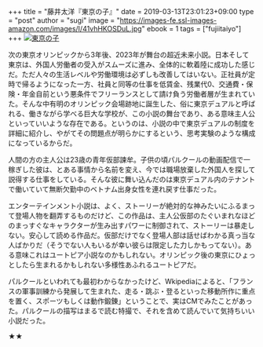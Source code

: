 +++
title = "藤井太洋『東京の子』"
date = 2019-03-13T23:01:23+09:00
type = "post"
author = "sugi"
image = "https://images-fe.ssl-images-amazon.com/images/I/41vhHKOSDuL.jpg"
ebook = 1
tags = ["fujiitaiyo"]
+++
<a href="http://www.amazon.co.jp/exec/obidos/ASIN/404105267X/chezsugi-22/ref=nosim/" name="amazletlink" target="_blank"><img src="https://images-fe.ssl-images-amazon.com/images/I/41vhHKOSDuL.jpg" alt="東京の子" class="alignleft" /></a>

次の東京オリンピックから3年後、2023年が舞台の超近未来小説。日本そして東京は、外国人労働者の受入がスムーズに進み、全体的に軟着陸に成功した感じだ。ただ人々の生活レベルや労働環境は必ずしも改善してはいない。正社員が定時で帰るようになった一方、社員と同等の仕事を低賃金、残業代0、交通費・保険・年金自前という悪条件でフリーランスとして請け負う労働者層が生まれていた。そんな中有明のオリンピック会場跡地に誕生した、俗に東京デュアルと呼ばれる、働きながら学べる巨大な学校が、この小説の舞台であり、ある意味主人公といっていいような存在である。というのは、小説の中で東京デュアルの制度を詳細に紹介し、やがてその問題点が明らかにするという、思考実験のような構成になっているからだ。

人間の方の主人公は23歳の青年仮部諫牟。子供の頃パルクールの動画配信で一稼ぎした彼は、とある事情から名前を変え、今では職場放棄した外国人を探して説得する仕事をしている。そんな彼に舞い込んだのは東京デュアル内のテナントで働いていて無断欠勤中のベトナム出身女性を連れ戻す仕事だった。

エンターテインメント小説は、よく、ストーリーが絶対的な神みたいにふるまって登場人物を翻弄するものだけど、この作品は、主人公仮部のたぐいまれなほどのまっすぐなキャラクターが生み出すパワーに制御されて、ストーリーは暴走しない。安心して読める作品だ。仮部だけでなく登場人部は話せばわかる真っ当な人ばかりだ（そうでない人もいるが幸い彼らは限定した力しかもってない）。ある意味これはユートピア小説なのかもしれない。オリンピック後の東京にひょっとしたら生まれるかもしれない多様性あふれるユートピアだ。

パルクールといわれても最初わからなかったけど、Wkipediaによると、「フランスの軍事訓練から発展して生まれた、走る・跳ぶ・登るといった移動所作に重点を置く、スポーツもしくは動作鍛錬」ということで、実はCMでみたことがあった。パルクールの描写はまるで読む特撮で、それを含めて読んでいて気持ちいい小説だった。

★★